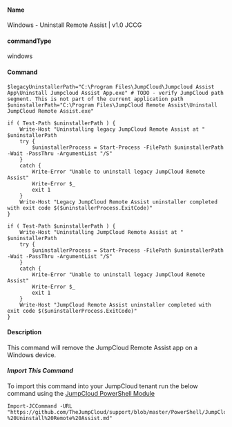#### Name

Windows - Uninstall Remote Assist | v1.0 JCCG

#### commandType

windows

#### Command

```
$legacyUninstallerPath="C:\Program Files\JumpCloud\Jumpcloud Assist App\Uninstall Jumpcloud Assist App.exe" # TODO - verify JumpCloud path segment. This is not part of the current application path
$uninstallerPath="C:\Program Files\JumpCloud Remote Assist\Uninstall JumpCloud Remote Assist.exe"

if ( Test-Path $uninstallerPath ) {
    Write-Host "Uninstalling legacy JumpCloud Remote Assist at " $uninstallerPath
    try {
        $uninstallerProcess = Start-Process -FilePath $uninstallerPath -Wait -PassThru -ArgumentList "/S"
    }
    catch {
        Write-Error "Unable to uninstall legacy JumpCloud Remote Assist"
        Write-Error $_
        exit 1
    }
    Write-Host "Legacy JumpCloud Remote Assist uninstaller completed with exit code $($uninstallerProcess.ExitCode)"
}

if ( Test-Path $uninstallerPath ) {
    Write-Host "Uninstalling JumpCloud Remote Assist at " $uninstallerPath
    try {
        $uninstallerProcess = Start-Process -FilePath $uninstallerPath -Wait -PassThru -ArgumentList "/S"
    }
    catch {
        Write-Error "Unable to uninstall legacy JumpCloud Remote Assist"
        Write-Error $_
        exit 1
    }
    Write-Host "JumpCloud Remote Assist uninstaller completed with exit code $($uninstallerProcess.ExitCode)"
}

```

#### Description

This command will remove the JumpCloud Remote Assist app on a Windows device.

#### _Import This Command_

To import this command into your JumpCloud tenant run the below command using the [JumpCloud PowerShell Module](https://github.com/TheJumpCloud/support/wiki/Installing-the-JumpCloud-PowerShell-Module)

```
Import-JCCommand -URL "https://github.com/TheJumpCloud/support/blob/master/PowerShell/JumpCloud%20Commands%20Gallery/Windows%20Commands/Windows%20-%20Uninstall%20Remote%20Assist.md"
```
